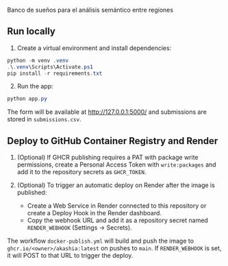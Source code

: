 ﻿Banco de sueños para el análisis semántico entre regiones

Run locally
--------------

1. Create a virtual environment and install dependencies:

```powershell
python -m venv .venv
.\.venv\Scripts\Activate.ps1
pip install -r requirements.txt
```

2. Run the app:

```powershell
python app.py
```

The form will be available at http://127.0.0.1:5000/ and submissions are stored in `submissions.csv`.

Deploy to GitHub Container Registry and Render
--------------------------------------------

1. (Optional) If GHCR publishing requires a PAT with package write permissions, create a Personal Access Token with `write:packages` and add it to the repository secrets as `GHCR_TOKEN`.

2. (Optional) To trigger an automatic deploy on Render after the image is published:
	- Create a Web Service in Render connected to this repository or create a Deploy Hook in the Render dashboard.
	- Copy the webhook URL and add it as a repository secret named `RENDER_WEBHOOK` (Settings → Secrets).

The workflow `docker-publish.yml` will build and push the image to `ghcr.io/<owner>/akashia:latest` on pushes to `main`. If `RENDER_WEBHOOK` is set, it will POST to that URL to trigger the deploy.


